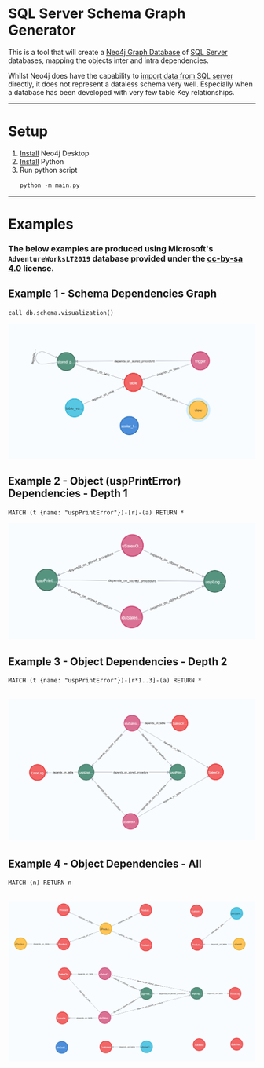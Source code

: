 # SQL Server Schema Graph Generator

This is a tool that will create a [Neo4j Graph Database](https://neo4j.com/developer/graph-database/) of [SQL Server](https://www.microsoft.com/en-au/sql-server/sql-server-2019) databases, mapping the objects inter and intra dependencies.

Whilst Neo4j does have the capability to [import data from SQL server](https://neo4j.com/labs/etl-tool/) directly, it does not represent a dataless schema very well. Especially when a database has been developed with very few table Key relationships.

---
# Setup

1. [Install](https://neo4j.com/docs/operations-manual/current/installation/) Neo4j Desktop
2. [Install](https://www.python.org/downloads/) Python
3. Run python script
    ```python
    python -m main.py
    ```

---
# Examples
### The below examples are produced using Microsoft's `AdventureWorksLT2019` database provided under the [cc-by-sa 4.0](https://creativecommons.org/licenses/by-sa/4.0/) license.

## Example 1 - Schema Dependencies Graph

```cypher
call db.schema.visualization()
```

![Screenshot](./blob/Screenshot1.png)

## Example 2 - Object (uspPrintError) Dependencies - Depth 1

```cypher
MATCH (t {name: "uspPrintError"})-[r]-(a) RETURN *
```

![Screenshot](./blob/Screenshot2.png)

## Example 3 - Object Dependencies - Depth 2

```cypher
MATCH (t {name: "uspPrintError"})-[r*1..3]-(a) RETURN *
```

![Screenshot](./blob/Screenshot3.png)
---

## Example 4 - Object Dependencies - All

```cypher
MATCH (n) RETURN n
```

![Screenshot](./blob/Screenshot4.png)
---